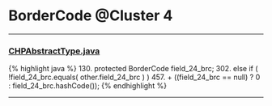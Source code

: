 # BorderCode @Cluster 4

***

### [CHPAbstractType.java](https://searchcode.com/codesearch/view/97384327/)
{% highlight java %}
130. protected BorderCode field_24_brc;
302.     else if ( !field_24_brc.equals( other.field_24_brc ) )
457.             + ((field_24_brc == null) ? 0 : field_24_brc.hashCode());
{% endhighlight %}

***

